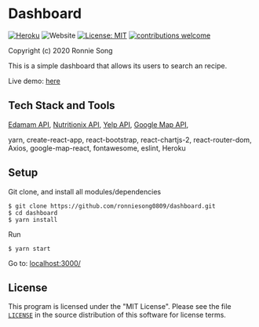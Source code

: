 # Dashboard
[![Heroku](https://img.shields.io/badge/Heroku-deployed-blueviolet)](https://recipesdashboard.herokuapp.com)
<img alt="Website" src="https://img.shields.io/website/http/recipesdashboard.herokuapp.com">
[![License: MIT](https://img.shields.io/badge/License-MIT-yellow.svg)](https://github.com/ronniesong0809/dashboard/blob/master/LICENSE)
[![contributions welcome](https://img.shields.io/badge/Contributions-welcome-brightgreen.svg?style=flat)](https://github.com/ronniesong0809/dashboard/issues/new)

Copyright (c) 2020 Ronnie Song

This is a simple dashboard that allows its users to search an recipe.

Live demo: [here](https://recipesdashboard.herokuapp.com/)

## Tech Stack and Tools
[Edamam API](https://www.edamam.com/), [Nutritionix API](https://www.nutritionix.com/business/api), [Yelp API](https://www.yelp.com/fusion), [Google Map API](https://cloud.google.com/maps-platform/), 

yarn, create-react-app, react-bootstrap, react-chartjs-2, react-router-dom, Axios, google-map-react, fontawesome, eslint, Heroku

## Setup

Git clone, and install all modules/dependencies
```shell
$ git clone https://github.com/ronniesong0809/dashboard.git
$ cd dashboard
$ yarn install

```

Run
```shell
$ yarn start
```
Go to: [localhost:3000/](http://localhost:3000/)

## License

This program is licensed under the "MIT License". Please
see the file [`LICENSE`](https://github.com/ronniesong0809/dashboard/blob/readme/LICENSE) in the source distribution of this
software for license terms.